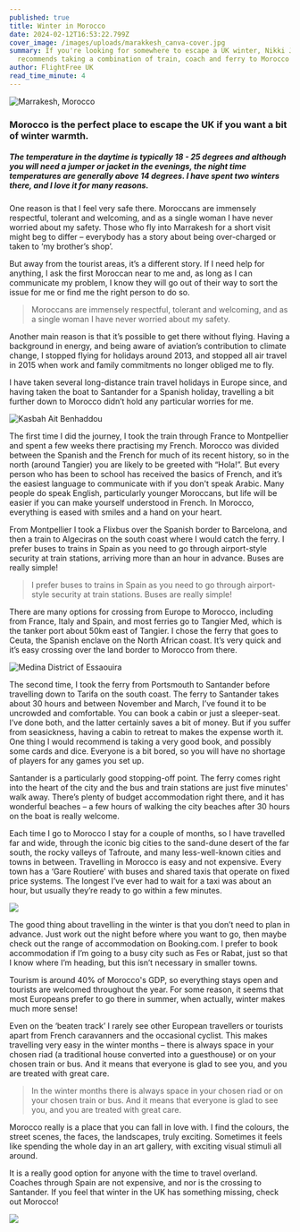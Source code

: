 ```yaml
---
published: true
title: Winter in Morocco
date: 2024-02-12T16:53:22.799Z
cover_image: /images/uploads/marakkesh_canva-cover.jpg
summary: If you're looking for somewhere to escape a UK winter, Nikki Jones
  recommends taking a combination of train, coach and ferry to Morocco
author: FlightFree UK
read_time_minute: 4
---
```

![](/images/uploads/marakkesh_canva.jpg "Marrakesh, Morocco")

### Morocco is the perfect place to escape the UK if you want a bit of winter warmth.

##### The temperature in the daytime is typically 18 - 25 degrees and although you will need a jumper or jacket in the evenings, the night time temperatures are generally above 14 degrees. I have spent two winters there, and I love it for many reasons. 

One reason is that I feel very safe there. Moroccans are immensely respectful, tolerant and welcoming, and as a single woman I have never worried about my safety. Those who fly into Marrakesh for a short visit might beg to differ – everybody has a story about being over-charged or taken to ‘my brother’s shop’. 

But away from the tourist areas, it’s a different story. If I need help for anything, I ask the first Moroccan near to me and, as long as I can communicate my problem, I know they will go out of their way to sort the issue for me or find me the right person to do so.

> Moroccans are immensely respectful, tolerant and welcoming, and as a single woman I have never worried about my safety.

Another main reason is that it’s possible to get there without flying. Having a background in energy, and being aware of aviation’s contribution to climate change, I stopped flying for holidays around 2013, and stopped all air travel in 2015 when work and family commitments no longer obliged me to fly. 

I have taken several long-distance train travel holidays in Europe since, and having taken the boat to Santander for a Spanish holiday, travelling a bit further down to Morocco didn’t hold any particular worries for me. 

![](/images/uploads/kasbah-ait-benhaddou_canva.jpg "Kasbah Ait Benhaddou")

The first time I did the journey, I took the train through France to Montpellier and spent a few weeks there practising my French. Morocco was divided between the Spanish and the French for much of its recent history, so in the north (around Tangier) you are likely to be greeted with “Hola!”. But every person who has been to school has received the basics of French, and it’s the easiest language to communicate with if you don't speak Arabic. Many people do speak English, particularly younger Moroccans, but life will be easier if you can make yourself understood in French. In Morocco, everything is eased with smiles and a hand on your heart.

From Montpellier I took a Flixbus over the Spanish border to Barcelona, and then a train to Algeciras on the south coast where I would catch the ferry. I prefer buses to trains in Spain as you need to go through airport-style security at train stations, arriving more than an hour in advance. Buses are really simple! 

> I prefer buses to trains in Spain as you need to go through airport-style security at train stations. Buses are really simple! 

There are many options for crossing from Europe to Morocco, including from France, Italy and Spain, and most ferries go to Tangier Med, which is the tanker port about 50km east of Tangier. I chose the ferry that goes to Ceuta, the Spanish enclave on the North African coast. It’s very quick and it’s easy crossing over the land border to Morocco from there.

![](/images/uploads/medina_district_of_essaouira_morocco_canva.jpg "Medina District of Essaouira")

The second time, I took the ferry from Portsmouth to Santander before travelling down to Tarifa on the south coast. The ferry to Santander takes about 30 hours and between November and March, I’ve found it to be uncrowded and comfortable. You can book a cabin or just a sleeper-seat. I’ve done both, and the latter certainly saves a bit of money. But if you suffer from seasickness, having a cabin to retreat to makes the expense worth it. One thing I would recommend is taking a very good book, and possibly some cards and dice. Everyone is a bit bored, so you will have no shortage of players for any games you set up. 

Santander is a particularly good stopping-off point. The ferry comes right into the heart of the city and the bus and train stations are just five minutes' walk away. There’s plenty of budget accommodation right there, and it has wonderful beaches – a few hours of walking the city beaches after 30 hours on the boat is really welcome. 

Each time I go to Morocco I stay for a couple of months, so I have travelled far and wide, through the iconic big cities to the sand-dune desert of the far south, the rocky valleys of Tafroute, and many less-well-known cities and towns in between. Travelling in Morocco is easy and not expensive. Every town has a ‘Gare Routiere’ with buses and shared taxis that operate on fixed price systems. The longest I’ve ever had to wait for a taxi was about an hour, but usually they’re ready to go within a few minutes. 

![](/images/uploads/morocco_beach_food_njones.jpg)

The good thing about travelling in the winter is that you don’t need to plan in advance. Just work out the night before where you want to go, then maybe check out the range of accommodation on Booking.com. I prefer to book accommodation if I’m going to a busy city such as Fes or Rabat, just so that I know where I’m heading, but this isn’t necessary in smaller towns. 

Tourism is around 40% of Morocco's GDP, so everything stays open and tourists are welcomed throughout the year. For some reason, it seems that most Europeans prefer to go there in summer, when actually, winter makes much more sense! 

Even on the ‘beaten track’ I rarely see other European travellers or tourists apart from French caravanners and the occasional cyclist. This makes travelling very easy in the winter months – there is always space in your chosen riad (a traditional house converted into a guesthouse) or on your chosen train or bus. And it means that everyone is glad to see you, and you are treated with great care. 

> In the winter months there is always space in your chosen riad or on your chosen train or bus. And it means that everyone is glad to see you, and you are treated with great care. 

Morocco really is a place that you can fall in love with. I find the colours, the street scenes, the faces, the landscapes, truly exciting. Sometimes it feels like spending the whole day in an art gallery, with exciting visual stimuli all around. 

It is a really good option for anyone with the time to travel overland. Coaches through Spain are not expensive, and nor is the crossing to Santander. If you feel that winter in the UK has something missing, check out Morocco!

![](/images/uploads/morocco_sand_dunes_njones.jpg)